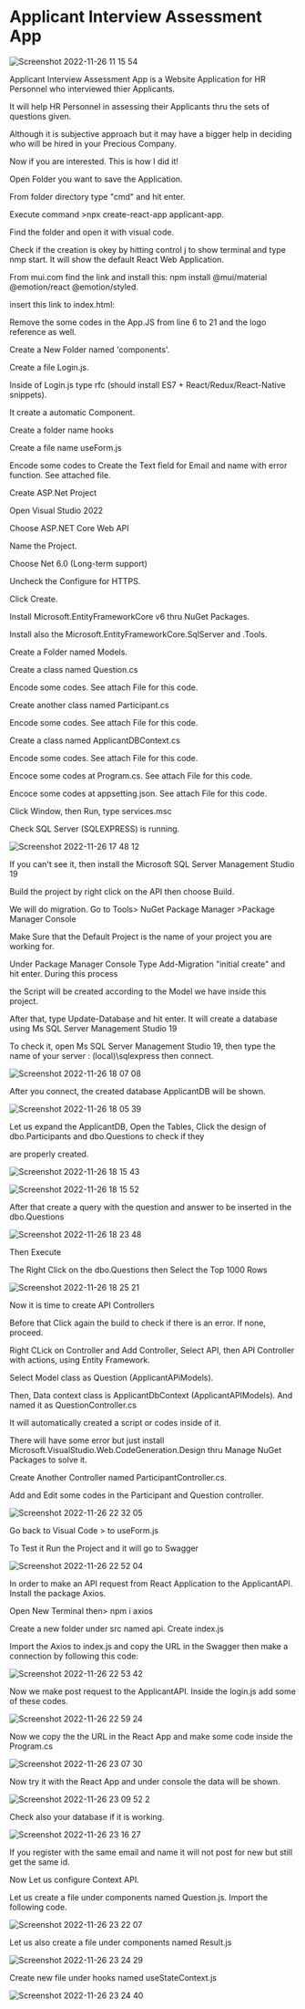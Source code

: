 
# Applicant Interview Assessment App

![Screenshot 2022-11-26 11 15 54](https://user-images.githubusercontent.com/118221854/204070515-e026e8f5-3137-4811-b893-61540a0c9a44.png)
 
Applicant Interview Assessment App is a Website Application for HR Personnel who interviewed thier Applicants.

It will help HR Personnel in assessing their Applicants thru the sets of questions given.

Although it is subjective approach but it may have a bigger help in deciding who will be hired in your Precious Company.

Now if you are interested. This is how I did it!

Open Folder you want to save the Application.

From folder directory type "cmd" and hit enter.

Execute command >npx create-react-app applicant-app.

Find the folder and open it with visual code.

Check if the creation is okey by hitting control j to show terminal and type nmp start. It will show the default React Web Application.

From mui.com find the link and install this: npm install @mui/material @emotion/react @emotion/styled.

insert this link to index.html: 
<link
  rel="stylesheet"
  href="https://fonts.googleapis.com/css?family=Roboto:300,400,500,700&display=swap"
/>
<link
  rel="stylesheet"
  href="https://fonts.googleapis.com/icon?family=Material+Icons"
/>

Remove the some codes in the App.JS from line 6 to 21 and the logo reference as well.

Create a New Folder named 'components'.

Create a file Login.js.

Inside of Login.js type rfc (should install ES7 + React/Redux/React-Native snippets).

It create a automatic Component.

Create a folder name hooks

Create a file name useForm.js

Encode some codes to Create the Text field for Email and name with error function. See attached file.

Create ASP.Net Project

Open Visual Studio 2022

Choose ASP.NET Core Web API

Name the Project. 

Choose Net 6.0 (Long-term support)

Uncheck the Configure for HTTPS.

Click Create.

Install Microsoft.EntityFrameworkCore v6 thru NuGet Packages.

Install also the Microsoft.EntityFrameworkCore.SqlServer and .Tools.

Create a Folder named Models.

Create a class named Question.cs

Encode some codes. See attach File for this code.

Create another class named Participant.cs

Encode some codes. See attach File for this code.

Create a class named ApplicantDBContext.cs

Encode some codes. See attach File for this code.

Encoce some codes at Program.cs. See attach File for this code.

Encoce some codes at appsetting.json. See attach File for this code.

Click Window, then Run, type services.msc

Check SQL Server (SQLEXPRESS) is running.

![Screenshot 2022-11-26 17 48 12](https://user-images.githubusercontent.com/118221854/204082678-582d03b4-8ed6-4c46-af47-65ab6c8b97b1.png)

If you can't see it, then install the Microsoft SQL Server Management Studio 19

Build the project by right click on the API then choose Build.

We will do migration. Go to Tools> NuGet Package Manager >Package Manager Console

Make Sure that the Default Project is the name of your project you are working for.

Under Package Manager Console Type Add-Migration "initial create" and hit enter. During this process 

the Script will be created according to the Model we have inside this project.

After that, type Update-Database and hit enter. It will create a database using Ms SQL Server Management Studio 19

To check it, open Ms SQL Server Management Studio 19, then type the name of your server : (local)\sqlexpress then connect.

![Screenshot 2022-11-26 18 07 08](https://user-images.githubusercontent.com/118221854/204083384-355470cd-7c10-4b3a-a358-c4324144a2ab.png)

After you connect, the created database ApplicantDB will be shown.

![Screenshot 2022-11-26 18 05 39](https://user-images.githubusercontent.com/118221854/204083407-daa4fac1-b42d-4744-8bf0-2ea5fc9a8aed.png)

Let us expand the ApplicantDB, Open the Tables, Click the design of dbo.Participants and dbo.Questions  to check if they

are properly created.

![Screenshot 2022-11-26 18 15 43](https://user-images.githubusercontent.com/118221854/204083666-d99051ce-29f5-45e4-8fac-280faa3650c4.png)

![Screenshot 2022-11-26 18 15 52](https://user-images.githubusercontent.com/118221854/204083668-661662d3-bcc9-4741-9fed-7bfad11663ba.png)

After that create a query with the question and answer to be inserted in the dbo.Questions

![Screenshot 2022-11-26 18 23 48](https://user-images.githubusercontent.com/118221854/204083982-65f2e27d-7915-42c9-a538-99dca3d3d3a5.png)

Then Execute

The Right Click on the dbo.Questions then Select the Top 1000 Rows

![Screenshot 2022-11-26 18 25 21](https://user-images.githubusercontent.com/118221854/204084058-439f656b-8b4c-4d88-b3a5-8db36d9dd9f3.png)

Now it is time to create API Controllers

Before that Click again the build to check if there is an error. If none, proceed.

Right CLick on Controller and Add Controller, Select API, then API Controller with actions, using Entity Framework.

Select Model class as Question (ApplicantAPiModels).

Then, Data context class is ApplicantDbContext (ApplicantAPIModels). And named it as QuestionController.cs

It will automatically created a script or codes inside of it. 

There will have some error but just install Microsoft.VisualStudio.Web.CodeGeneration.Design thru Manage NuGet Packages to solve it.

Create Another Controller named ParticipantController.cs.

Add and Edit some codes in the Participant and Question controller.

![Screenshot 2022-11-26 22 32 05](https://user-images.githubusercontent.com/118221854/204094055-27f52493-4983-40f3-91de-cd63f90e697b.png)

Go back to Visual Code > to useForm.js

To Test it Run the Project and it will go to Swagger

![Screenshot 2022-11-26 22 52 04](https://user-images.githubusercontent.com/118221854/204094998-bbbe3e63-ae09-4504-a117-8070dcddd00d.png)

In order to make an API request from React Application to the  ApplicantAPI. Install the package Axios.

Open New Terminal then> npm i axios

Create a new folder under src named api. Create index.js

Import the Axios to index.js and copy the URL in the Swagger then make a connection by following this code:

![Screenshot 2022-11-26 22 53 42](https://user-images.githubusercontent.com/118221854/204095078-50380314-bd36-4d86-8ed5-e7b22f34f0f4.png)

Now we make post request to the ApplicantAPI. Inside the login.js add some of these codes.

![Screenshot 2022-11-26 22 59 24](https://user-images.githubusercontent.com/118221854/204095360-90d80b23-4e54-4e85-87ff-1007240cd466.png)

Now we copy the the URL in the React App and make some code inside the Program.cs

![Screenshot 2022-11-26 23 07 30](https://user-images.githubusercontent.com/118221854/204095611-3126f375-1bba-4b95-853c-3870bdce790b.png)

Now try it with the React App and under console the data will be shown.

![Screenshot 2022-11-26 23 09 52 2](https://user-images.githubusercontent.com/118221854/204095887-d70b6918-ccec-4309-affd-f4097af6bfcf.png)

Check also your database if it is working.

![Screenshot 2022-11-26 23 16 27](https://user-images.githubusercontent.com/118221854/204095993-9d35f177-f045-4a58-8335-9faae330ecdf.png)

If you register with the same email and name it will not post for new but still get the same id.

Now Let us configure Context API.

Let us create a file under components named Question.js. Import the following code.

![Screenshot 2022-11-26 23 22 07](https://user-images.githubusercontent.com/118221854/204096204-003f3c73-e044-4e7c-8c4b-d25dbf136826.png)

Let us also create a file under components named Result.js

![Screenshot 2022-11-26 23 24 29](https://user-images.githubusercontent.com/118221854/204096316-a41f2adb-c607-4e5b-8853-8bdbd51ec991.png)

Create new file under hooks named useStateContext.js

![Screenshot 2022-11-26 23 24 40](https://user-images.githubusercontent.com/118221854/204096326-3cfbd374-3fbd-4d57-8f75-657e2a35c11c.png)



















